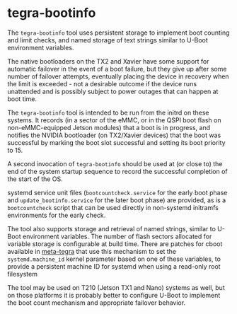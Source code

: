 # tegra-bootinfo

The `tegra-bootinfo` tool uses persistent storage to implement
boot counting and limit checks, and named storage of text strings
similar to U-Boot environment variables.

The native bootloaders on the TX2 and Xavier have some support for
automatic failover in the event of a boot failure, but they give up
after some number of failover attempts, eventually placing the device
in recovery when the limit is exceeded - not a desirable outcome
if the device runs unattended and is possibly subject to power outages
that can happen at boot time.

The `tegra-bootinfo` tool is intended to be run from the initrd on
these systems. It records (in a sector of the eMMC, or in the QSPI
boot flash on non-eMMC-equipped Jetson modules) that a boot is in progress,
and notifies the NVIDIA bootloader (on TX2/Xavier devices) that the boot
was successful by marking the boot slot successful and setting its
boot priority to 15.

A second invocation of `tegra-bootinfo` should be used at (or close to)
the end of the system startup sequence to record the successful completion
of the start of the OS.

systemd service unit files (`bootcountcheck.service` for the early
boot phase and `update_bootinfo.service` for the later boot phase)
are provided, as is  a `bootcountcheck` script that can be used
directly in non-systemd initramfs environments for the early check.

The tool also supports storage and retrieval of named strings, similar
to U-Boot environment variables. The number of flash sectors allocated
for variable storage is configurable at build time. There are patches
for cboot available in [meta-tegra](https://github.com/OE4T/meta-tegra)
that use this mechanism to set the `systemd.machine_id` kernel parameter
based on one of these variables, to provide a persistent machine ID
for systemd when using a read-only root filesystem

The tool may be used on T210 (Jetson TX1 and Nano) systems as well, but
on those platforms it is probably better to configure U-Boot to implement
the boot count mechanism and appropriate failover behavior.
